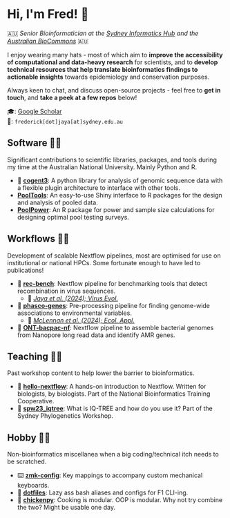 # Hi, I'm Fred! 👋

:australia: *Senior Bioinformatician at the [Sydney Informatics Hub](https://github.com/Sydney-Informatics-Hub) and the [Australian BioCommons](https://github.com/AustralianBioCommons)* :australia:

I enjoy wearing many hats - most of which aim to **improve the accessibility of computational and data-heavy research** for scientists, and to **develop technical resources that help translate bioinformatics findings to actionable insights** towards epidemiology and conservation purposes.

Always keen to chat, and discuss open-source projects - feel free to **get in touch**, and **take a peek at a few repos** below!

:mortar_board:: [Google Scholar](https://scholar.google.com.au/citations?user=LxKibdoAAAAJ&hl=en)  
:email:: `frederick[dot]jaya[at]sydney.edu.au`

## Software :technologist:

Significant contributions to scientific libraries, packages, and tools during my time at the Australian National University. Mainly Python and R. 

- :dna: **[cogent3](https://github.com/cogent3/cogent3)**: A python library for analysis of genomic sequence data with a flexible plugin architecture to interface with other tools. 
- **[PoolTools](https://github.com/AngusMcLure/PoolTools)**: An easy-to-use Shiny interface to R packages for the design and analysis of pooled data.
- **[PoolPower](https://github.com/AngusMcLure/PoolPoweR)**: An R package for power and sample size calculations for designing optimal pool testing surveys.

## Workflows :mechanic:

Development of scalable Nextflow pipelines, most are optimised for use on institutional or national HPCs. Some fortunate enough to have led to publications! 

- :test_tube: **[rec-bench](https://github.com/fredjaya/rec-bench)**: Nextflow pipeline for benchmarking tools that detect recombination in virus sequences.
  - :newspaper:	*[Jaya et al. (2024); Virus Evol.](https://academic.oup.com/ve/article/9/2/vead066/7444193?login=false)*
- :koala: **[phasco-genes](https://github.com/fredjaya/phasco_genes)**: Pre-processing pipeline for finding genome-wide associations to environmental variables.
  - 📰 *[McLennan et al. (2024); Ecol. Appl.](https://doi.org/10.1002/eap.3062)*
- :microbe: **[ONT-bacpac-nf](https://github.com/Sydney-Informatics-Hub/ONT-bacpac-nf)**: Nextflow pipeline to assemble bacterial genomes from Nanopore long read data and identify AMR genes. 

## Teaching :teacher:

Past workshop content to help lower the barrier to bioinformatics.

- :twisted_rightwards_arrows:	**[hello-nextflow](https://github.com/Sydney-Informatics-Hub/hello-nextflow)**: A hands-on introduction to Nextflow. Written for biologists, by biologists. Part of the National Bioinformatics Training Cooperative.
- :palm_tree: **[spw23_iqtree](https://github.com/fredjaya/spw23_iqtree)**: What is IQ-TREE and how do you use it? Part of the Sydney Phylogenetics Workshop.

## Hobby :artist:

Non-bioinformatics miscellanea when a big coding/technical itch needs to be scratched.

- :keyboard: **[zmk-config](https://github.com/fredjaya/zmk-config)**: Key mappings to accompany custom mechanical keyboards.
- :page_facing_up: **[dotfiles](https://github.com/fredjaya/dotfiles)**: Lazy ass bash aliases and configs for F1 CLI-ing.
- :space_invader: **[chickenpy](https://github.com/fredjaya/chickenpy)**: Cooking is modular. OOP is modular. Why not try combine the two? Might be usable one day.

